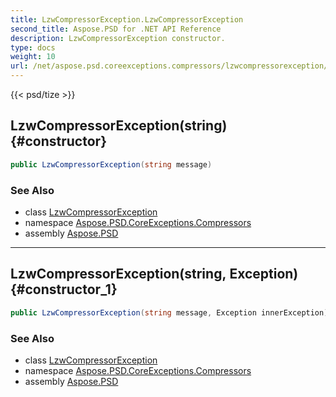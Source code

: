 ```yaml
---
title: LzwCompressorException.LzwCompressorException
second_title: Aspose.PSD for .NET API Reference
description: LzwCompressorException constructor. 
type: docs
weight: 10
url: /net/aspose.psd.coreexceptions.compressors/lzwcompressorexception/lzwcompressorexception/
---
```

{{< psd/tize >}}
## LzwCompressorException(string) {#constructor}

```csharp
public LzwCompressorException(string message)
```

### See Also

* class [LzwCompressorException](../)
* namespace [Aspose.PSD.CoreExceptions.Compressors](../../lzwcompressorexception/)
* assembly [Aspose.PSD](../../../)

---

## LzwCompressorException(string, Exception) {#constructor_1}

```csharp
public LzwCompressorException(string message, Exception innerException)
```

### See Also

* class [LzwCompressorException](../)
* namespace [Aspose.PSD.CoreExceptions.Compressors](../../lzwcompressorexception/)
* assembly [Aspose.PSD](../../../)


